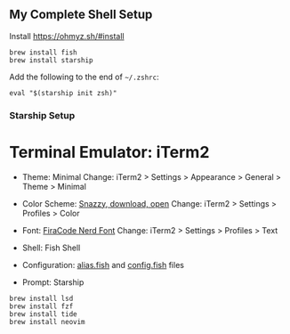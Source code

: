 My Complete Shell Setup
--------

Install https://ohmyz.sh/#install
```
brew install fish
brew install starship
```
Add the following to the end of `~/.zshrc`:
```
eval "$(starship init zsh)"
```

### Starship Setup

# Terminal Emulator: iTerm2
- Theme: Minimal
Change: iTerm2 > Settings > Appearance > General > Theme > Minimal

- Color Scheme: [Snazzy, download, open](https://github.com/sindresorhus/iterm2-snazzy)
Change: iTerm2 > Settings > Profiles > Color

- Font: [FiraCode Nerd Font](https://www.nerdfonts.com/font-downloads)
Change: iTerm2 > Settings > Profiles > Text
  
- Shell: Fish Shell
- Configuration: [alias.fish](alias.fish) and [config.fish](config.fish) files
- Prompt: Starship

```
brew install lsd
brew install fzf
brew install tide
brew install neovim
```


